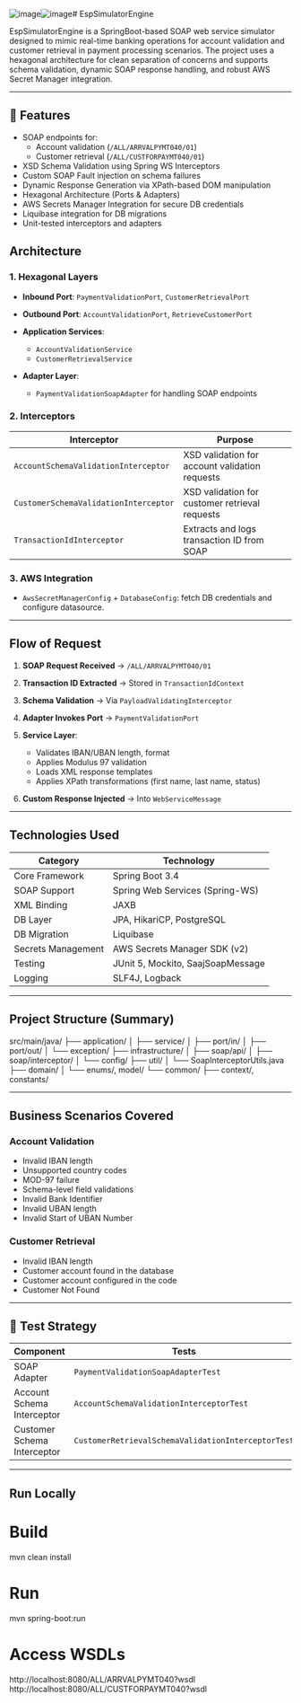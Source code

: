 ![image](https://github.com/user-attachments/assets/2c8b7602-89c4-4453-b8b2-6313bbf64f99)![image](https://github.com/user-attachments/assets/a6906e2a-cb47-40da-b356-110f08afa96e)# EspSimulatorEngine

EspSimulatorEngine is a SpringBoot-based SOAP web service simulator designed to mimic real-time banking operations for account validation and customer retrieval in payment processing scenarios. The project uses  a hexagonal architecture for clean separation of concerns and supports schema validation, dynamic SOAP response handling, and robust AWS Secret Manager integration.

---

## 🚀 Features

* SOAP endpoints for:
  * Account validation (`/ALL/ARRVALPYMT040/01`)
  * Customer retrieval (`/ALL/CUSTFORPAYMT040/01`)
* XSD Schema Validation using Spring WS Interceptors
* Custom SOAP Fault injection on schema failures
* Dynamic Response Generation via XPath-based DOM manipulation
* Hexagonal Architecture (Ports & Adapters)
* AWS Secrets Manager Integration for secure DB credentials
* Liquibase integration for DB migrations
* Unit-tested interceptors and adapters



##  Architecture


### 1. **Hexagonal Layers**

* **Inbound Port**: `PaymentValidationPort`, `CustomerRetrievalPort`
* **Outbound Port**: `AccountValidationPort`, `RetrieveCustomerPort`
* **Application Services**:

  * `AccountValidationService`
  * `CustomerRetrievalService`
* **Adapter Layer**:

  * `PaymentValidationSoapAdapter` for handling SOAP endpoints

### 2. **Interceptors**

| Interceptor                           | Purpose                                        |
| ------------------------------------- | ---------------------------------------------- |
| `AccountSchemaValidationInterceptor`  | XSD validation for account validation requests |
| `CustomerSchemaValidationInterceptor` | XSD validation for customer retrieval requests |
| `TransactionIdInterceptor`            | Extracts and logs transaction ID from SOAP     |

### 3. **AWS Integration**

* `AwsSecretManagerConfig` + `DatabaseConfig`: fetch DB credentials and configure datasource.

---

##  Flow of Request

1. **SOAP Request Received** → `/ALL/ARRVALPYMT040/01`
2. **Transaction ID Extracted** → Stored in `TransactionIdContext`
3. **Schema Validation** → Via `PayloadValidatingInterceptor`
4. **Adapter Invokes Port** → `PaymentValidationPort`
5. **Service Layer**:

   * Validates IBAN/UBAN length, format
   * Applies Modulus 97 validation
   * Loads  XML response templates
   * Applies XPath transformations (first name, last name, status)
     
6. **Custom Response Injected** → Into `WebServiceMessage`

---

##  Technologies Used

| Category           | Technology                        |
| ------------------ | --------------------------------- |
| Core Framework     | Spring Boot 3.4                   |
| SOAP Support       | Spring Web Services (Spring-WS)   |
| XML Binding        | JAXB                              |
| DB Layer           | JPA, HikariCP, PostgreSQL         |
| DB Migration       | Liquibase                         |
| Secrets Management | AWS Secrets Manager SDK (v2)      |
| Testing            | JUnit 5, Mockito, SaajSoapMessage |
| Logging            | SLF4J, Logback                    |

---

##  Project Structure (Summary)


src/main/java/
├── application/
│   ├── service/
│   ├── port/in/
│   ├── port/out/
│   └── exception/
├── infrastructure/
│   ├── soap/api/
│   ├── soap/interceptor/
│   └── config/
├── util/
│   └── SoapInterceptorUtils.java
├── domain/
│   └── enums/, model/
└── common/
    ├── context/, constants/


---

##  Business Scenarios Covered

### Account Validation

* Invalid IBAN length
* Unsupported country codes
* MOD-97 failure
* Schema-level field validations
* Invalid Bank Identifier
* Invalid UBAN length
* Invalid Start of UBAN Number  

###  Customer Retrieval

* Invalid IBAN length
* Customer account found in the database 
* Customer account configured in the code
* Customer Not Found

---

## 🧪 Test Strategy

| Component                   | Tests                                              |
| --------------------------- | -------------------------------------------------- |
| SOAP Adapter                | `PaymentValidationSoapAdapterTest`                 |
| Account Schema Interceptor  | `AccountSchemaValidationInterceptorTest`           |
| Customer Schema Interceptor | `CustomerRetrievalSchemaValidationInterceptorTest` |

---

## Run Locally


# Build
mvn clean install

# Run
mvn spring-boot:run

# Access WSDLs
http://localhost:8080/ALL/ARRVALPYMT040?wsdl
http://localhost:8080/ALL/CUSTFORPAYMT040?wsdl
